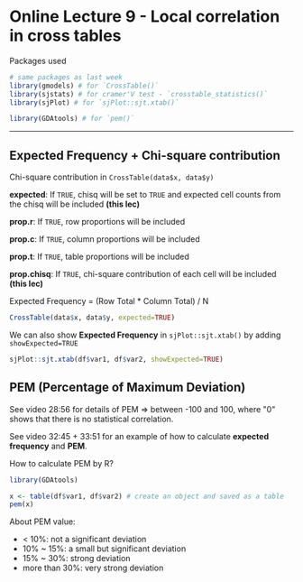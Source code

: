 # Online Lecture 9 - Local correlation in cross tables

Packages used

```R
# same packages as last week
library(gmodels) # for `CrossTable()`
library(sjstats) # for cramer'V test - `crosstable_statistics()`
library(sjPlot) # for `sjPlot::sjt.xtab()`

library(GDAtools) # for `pem()`
```

---

## Expected Frequency + Chi-square contribution

Chi-square contribution in `CrossTable(data$x, data$y)` 



**expected**: If `TRUE`, chisq will be set to `TRUE` and expected cell counts from the chisq will be included **(this lec)** 

**prop.r**: If `TRUE`, row proportions will be included

**prop.c**: If `TRUE`, column proportions will be included

**prop.t**: If `TRUE`, table proportions will be included

**prop.chisq**: If `TRUE`, chi-square contribution of each cell will be included **(this lec)** 



Expected Frequency = (Row Total * Column Total) / N

```R
CrossTable(data$x, data$y, expected=TRUE)
```



We can also show **Expected Frequency** in `sjPlot::sjt.xtab()` by adding `showExpected=TRUE` 

```R
sjPlot::sjt.xtab(df$var1, df$var2, showExpected=TRUE)
```



## PEM (Percentage of Maximum Deviation)

See video 28:56 for details of PEM => between -100 and 100, where "0" shows that there is no statistical correlation.



See video 32:45 + 33:51 for an example of how to calculate **expected frequency** and **PEM**.



How to calculate PEM by R?

```R
library(GDAtools)

x <- table(df$var1, df$var2) # create an object and saved as a table
pem(x)
```

About PEM value:

* < 10%: not a significant deviation
* 10% ~ 15%: a small but significant deviation
* 15% ~ 30%: strong deviation
* more than 30%: very strong deviation

